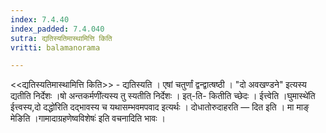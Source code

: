 ```yaml
---
index: 7.4.40
index_padded: 7.4.040
sutra: द्यतिस्यतिमास्थामित्ति किति
vritti: balamanorama

---
```

<<द्यतिस्यतिमास्थामित्ति किति>> - द्यतिस्यति । एषां चतुर्णां द्वन्द्वात्षष्ठी । "दो अवखण्डने" इत्यस्य द्यतीति निर्देशः ।षो अन्तकर्मणी॑त्यस्य तु स्यतीति निर्देशः । इत्-ति- कितीति च्छेदः । ईत्त्वेति ।घुमास्थे॑ति ईत्त्वस्य,दो दद्धो॑रिति दद्भावस्य च यथासम्भवमपवाद इत्यर्थः । दोधातोरुदाहरति —  दित इति । मा माङ् मेङिति ।गामादाग्रहणेष्वविशेषः॑ इति वचनादिति भावः । 
